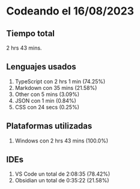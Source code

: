 # Codeando el 16/08/2023

## Tiempo total
2 hrs 43 mins.

## Lenguajes usados
1. TypeScript con 2 hrs 1 min (74.25%)
1. Markdown con 35 mins (21.58%)
1. Other con 5 mins (3.09%)
1. JSON con 1 min (0.84%)
1. CSS con 24 secs (0.25%)

## Plataformas utilizadas
1. Windows con 2 hrs 43 mins (100.0%)

## IDEs
1. VS Code un total de 2:08:35 (78.42%)
1. Obsidian un total de 0:35:22 (21.58%)
